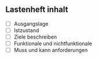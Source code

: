 ## Lastenheft inhalt
- [ ] Ausgangslage
- [ ] Istzustand
- [ ] Ziele beschreiben
- [ ] Funktionale und nichtfunktionale
- [ ] Muss und kann anforderungen
